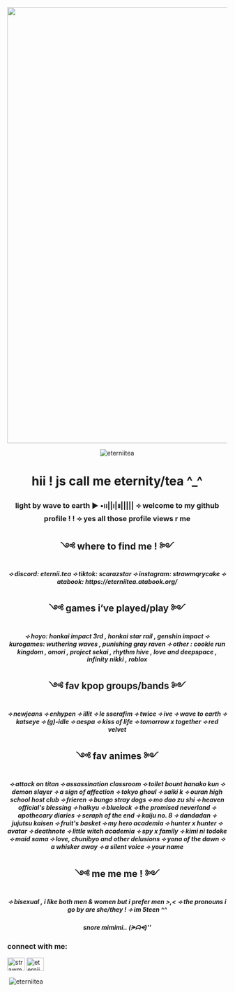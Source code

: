 <img align="center" width="1000" src="https://i.pinimg.com/736x/53/75/12/5375127b5b6f4dd20a6ea1f69761c970.jpg">

<p align="center"> <img src="https://komarev.com/ghpvc/?username=eterniitea&label=Profile%20views&color=f3d4e0&style=flat" alt="eterniitea" /> </p>

<h1 align="center">hii ! js call me eternity/tea ^_^</h1>
<h3 align="center"> light by wave to earth
▶︎ •၊၊||၊|။|||||
⟢ welcome to my github profile ! ! ⟢ yes all those profile views r me </h3>

<h2 align="center">༺ where to find me ! ༻</h2>
<h5 align="center">⟢ discord: eternii.tea
⟢ tiktok: scarazstar ⟢ instagram: strawmqrycake ⟢ atabook: https://eterniitea.atabook.org/</h5>

<h2 align="center">༺ games i’ve played/play ༻</h2>
<h5 align="center">⟢ hoyo: honkai impact 3rd , honkai star rail , genshin impact
⟢ kurogames: wuthering waves , punishing gray raven
⟢ other : cookie run kingdom , omori , project sekai , rhythm hive , love and deepspace , infinity nikki , roblox </h5>

<h2 align="center">༺ fav kpop groups/bands ༻</h2>
<h5 align="center">⟢ newjeans ⟢ enhypen ⟢ illit ⟢ le sserafim ⟢ twice ⟢ ive ⟢ wave to earth ⟢ katseye ⟢ (g)-idle ⟢ aespa ⟢ kiss of life ⟢ tomorrow x together ⟢ red velvet </h5>

<h2 align="center">༺ fav animes ༻</h2>
<h5 align="center">⟢ attack on titan ⟢ assassination classroom ⟢ toilet bount hanako kun ⟢ demon slayer ⟢ a sign of affection ⟢ tokyo ghoul ⟢ saiki k ⟢ ouran high school host club ⟢ frieren ⟢ bungo stray dogs ⟢ mo dao zu shi ⟢ heaven official's blessing ⟢ haikyu ⟢ bluelock ⟢ the promised neverland ⟢ apothecary diaries ⟢ seraph of the end ⟢ kaiju no. 8 ⟢ dandadan ⟢ jujutsu kaisen ⟢ fruit's basket ⟢ my hero academia ⟢ hunter x hunter ⟢ avatar ⟢ deathnote ⟢ little witch academia ⟢ spy x family ⟢ kimi ni todoke ⟢ maid sama ⟢ love, chunibyo and other delusions ⟢ yona of the dawn ⟢ a whisker away ⟢ a silent voice ⟢ your name </h5>

<h2 align="center">༺ me me me ! ༻</h2>
<h5 align="center">⟢ bisexual ,  i like both men & women but i prefer men >,< ⟢ the pronouns i go by are she/they ! ⟢ im 5teen ^^ </h5>
  
<h5 align="center">snore mimimi..
(ᗒᗣᗕ)''</h5>

<h3 align="left">connect with me:</h3>
<p align="left">
<a href="https://instagram.com/luv.mqry" target="blank"><img align="center" src="https://raw.githubusercontent.com/rahuldkjain/github-profile-readme-generator/master/src/images/icons/Social/instagram.svg" alt="strawmqrycake" height="30" width="40" /></a>
<a href="https://discord.gg/eternii.tea" target="blank"><img align="center" src="https://raw.githubusercontent.com/rahuldkjain/github-profile-readme-generator/master/src/images/icons/Social/discord.svg" alt="eternii.tea" height="30" width="40" /></a>
</p>

<p>&nbsp;<img align="center" src="https://github-readme-stats.vercel.app/api?username=eterniitea&show_icons=true&theme=tokyonight&title_color=ffd3da&text_color=d1e5f4&bg_color=fff4f2&locale=en" alt="eterniitea" /></p>
